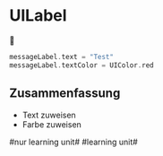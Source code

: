# UILabel
💬

```swift
messageLabel.text = "Test"
messageLabel.textColor = UIColor.red
```

## Zusammenfassung
- Text zuweisen
- Farbe zuweisen


#nur learning unit# #learning unit#